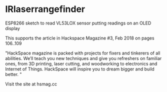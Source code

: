 # IRlaserrangefinder
ESP8266 sketch to read VL53LOX sensor putting readings on an OLED display

This supports the article in Hackspace Magazine #3, Feb 2018 on pages 106..109

"HackSpace magazine is packed with projects for fixers and tinkerers of all abilities. We’ll teach you new techniques and give you refreshers on familiar ones, from 3D printing, laser cutting, and woodworking to electronics and Internet of Things. HackSpace will inspire you to dream bigger and build better. "

Visit the site at hsmag.cc
